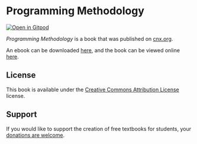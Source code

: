 # Programming Methodology

[![Open in Gitpod](https://gitpod.io/button/open-in-gitpod.svg)](https://gitpod.io/from-referrer/)

_Programming Methodology_ is a book that was published on [cnx.org](https://cnx.org/).

An ebook can be downloaded [here](https://github.com/cnx-user-books/cnxbook-programming-methodology/releases/latest), and the book can be viewed online [here](https://github.com/cnx-user-books/cnxbook-programming-methodology/releases/latest).

## License
This book is available under the [Creative Commons Attribution License](./LICENSE) license.

## Support
If you would like to support the creation of free textbooks for students, your [donations are welcome](https://riceconnect.rice.edu/donation/support-openstax-banner).

